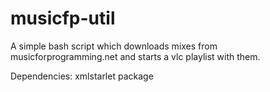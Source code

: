 musicfp-util
============

A simple bash script which downloads mixes from musicforprogramming.net and starts a vlc playlist with them.


Dependencies:
xmlstarlet package
